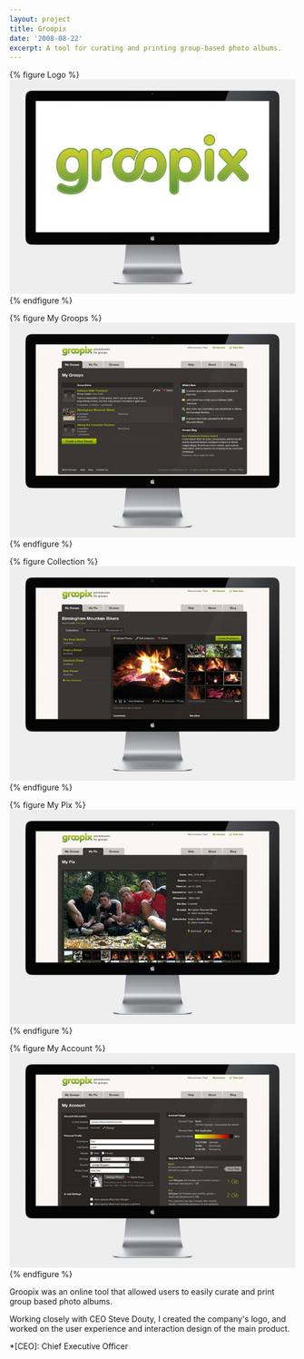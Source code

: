 ```yaml
---
layout: project
title: Groopix
date: '2008-08-22'
excerpt: A tool for curating and printing group-based photo albums.
---
```

{% figure Logo %}
![](/assets/images/projects/groopix/0.jpg)
{% endfigure %}

{% figure My Groops %}
![](/assets/images/projects/groopix/1.jpg)
{% endfigure %}

{% figure Collection %}
![](/assets/images/projects/groopix/2.jpg)
{% endfigure %}

{% figure My Pix %}
![](/assets/images/projects/groopix/3.jpg)
{% endfigure %}

{% figure My Account %}
![](/assets/images/projects/groopix/4.jpg)
{% endfigure %}

Groopix was an online tool that allowed users to easily curate and print group based photo albums.

Working closely with CEO Steve Douty, I created the company's logo, and worked on the user experience and interaction design of the main product.

*[CEO]: Chief Executive Officer